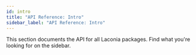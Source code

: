 ```yaml
---
id: intro
title: "API Reference: Intro"
sidebar_label: "API Reference: Intro"
---
```


This section documents the API for all Laconia packages. Find what you're
looking for on the sidebar.
